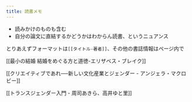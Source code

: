 ```yaml
---
title: 読書メモ
---
```



- 読みかけのものも含む
- 自分の論文に直結するかどうかはわからん読書、というニュアンス

とりあえずフォーマットは`[[タイトル-著者]]`、その他の書誌情報はページ内で

[[最小の結婚 結婚をめぐる方と道徳-エリザベス・ブレイク]]

[[クリエイティブであれ──新しい文化産業とジェンダー - アンジェラ・マクロビー]]

[[トランスジェンダー入門 - 周司あきら、高井ゆと里]]